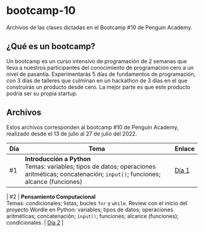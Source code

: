 # bootcamp-10

Archivos de las clases dictadas en el Bootcamp #10 de Penguin Academy.

## ¿Qué es un bootcamp?

Un bootcamp es un curso intensivo de programación de 2 semanas que lleva a nuestros participantes del conocimiento de programación cero a un nivel de pasantía. Experimentarás 5 días de fundamentos de programación, con 3 días de talleres que culminan en un hackathon de 3 días en el que construirás un producto desde cero. La mejor parte es que este producto podría ser su propia startup.

## Archivos

Estos archivos corresponden al bootcamp #10 de Penguin Academy, realizado desde el 13 de julio al 27 de julio del 2022.

| Día | Tema                                                                                                                                               | Enlace                                                                        |
| --- | -------------------------------------------------------------------------------------------------------------------------------------------------- | ----------------------------------------------------------------------------- |
| #1  | **Introducción a Python** <br> Temas: variables; tipos de datos; operaciones aritméticas; concatenación; `input()`; funciones; alcance (funciones) | [Día 1](https://github.com/penguin-academy/bootcamp-10/blob/main/dia-1.ipynb) |

| #2 | **Pensamiento Computacional** <br> Temas: condicionales; listas; bucles `for` y `while`. Review con el inicio del proyecto Wordle en Python: variables; tipos de datos; operaciones aritméticas; concatenación; `input()`; funciones; alcance (funciones); condicionales. | [Día 2](https://github.com/penguin-academy/bootcamp-10/blob/main/dia-2.ipynb) |
